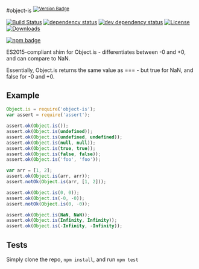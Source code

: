 #object-is <sup>[![Version Badge][2]][1]</sup>

[![Build Status][3]][4]
[![dependency status][5]][6]
[![dev dependency status][7]][8]
[![License][license-image]][license-url]
[![Downloads][downloads-image]][downloads-url]

[![npm badge][11]][1]

ES2015-compliant shim for Object.is - differentiates between -0 and +0, and can compare to NaN.

Essentially, Object.is returns the same value as === - but true for NaN, and false for -0 and +0.

## Example

```js
Object.is = require('object-is');
var assert = require('assert');

assert.ok(Object.is());
assert.ok(Object.is(undefined));
assert.ok(Object.is(undefined, undefined));
assert.ok(Object.is(null, null));
assert.ok(Object.is(true, true));
assert.ok(Object.is(false, false));
assert.ok(Object.is('foo', 'foo'));

var arr = [1, 2];
assert.ok(Object.is(arr, arr));
assert.notOk(Object.is(arr, [1, 2]));

assert.ok(Object.is(0, 0));
assert.ok(Object.is(-0, -0));
assert.notOk(Object.is(0, -0));

assert.ok(Object.is(NaN, NaN));
assert.ok(Object.is(Infinity, Infinity));
assert.ok(Object.is(-Infinity, -Infinity));
```

## Tests
Simply clone the repo, `npm install`, and run `npm test`

[1]: https://npmjs.org/package/object-is
[2]: http://versionbadg.es/es-shims/object-is.svg
[3]: https://travis-ci.org/es-shims/object-is.svg
[4]: https://travis-ci.org/es-shims/object-is
[5]: https://david-dm.org/es-shims/object-is.svg
[6]: https://david-dm.org/es-shims/object-is
[7]: https://david-dm.org/es-shims/object-is/dev-status.svg
[8]: https://david-dm.org/es-shims/object-is#info=devDependencies
[11]: https://nodei.co/npm/object-is.png?downloads=true&stars=true
[license-image]: http://img.shields.io/npm/l/object-is.svg
[license-url]: LICENSE
[downloads-image]: http://img.shields.io/npm/dm/object-is.svg
[downloads-url]: http://npm-stat.com/charts.html?package=object-is

